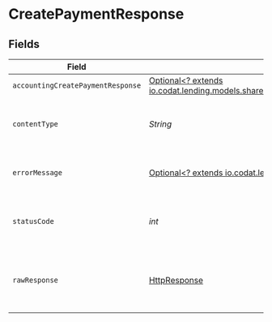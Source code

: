 # CreatePaymentResponse


## Fields

| Field                                                                                                                                        | Type                                                                                                                                         | Required                                                                                                                                     | Description                                                                                                                                  |
| -------------------------------------------------------------------------------------------------------------------------------------------- | -------------------------------------------------------------------------------------------------------------------------------------------- | -------------------------------------------------------------------------------------------------------------------------------------------- | -------------------------------------------------------------------------------------------------------------------------------------------- |
| `accountingCreatePaymentResponse`                                                                                                            | [Optional<? extends io.codat.lending.models.shared.AccountingCreatePaymentResponse>](../../models/shared/AccountingCreatePaymentResponse.md) | :heavy_minus_sign:                                                                                                                           | Success                                                                                                                                      |
| `contentType`                                                                                                                                | *String*                                                                                                                                     | :heavy_check_mark:                                                                                                                           | HTTP response content type for this operation                                                                                                |
| `errorMessage`                                                                                                                               | [Optional<? extends io.codat.lending.models.shared.ErrorMessage>](../../models/shared/ErrorMessage.md)                                       | :heavy_minus_sign:                                                                                                                           | The request made is not valid.                                                                                                               |
| `statusCode`                                                                                                                                 | *int*                                                                                                                                        | :heavy_check_mark:                                                                                                                           | HTTP response status code for this operation                                                                                                 |
| `rawResponse`                                                                                                                                | [HttpResponse<InputStream>](https://docs.oracle.com/en/java/javase/11/docs/api/java.net.http/java/net/http/HttpResponse.html)                | :heavy_check_mark:                                                                                                                           | Raw HTTP response; suitable for custom response parsing                                                                                      |